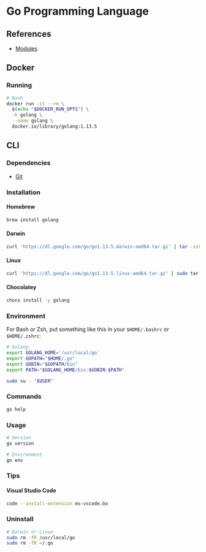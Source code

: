 # Go Programming Language

<!--
https://github.com/makeless/makeless-demo.git

https://www.justforlearning.com/courses/build-your-first-microservices-based-application-using-go-and-grpc/dashboard

https://dominicstpierre.com/getting-started-with-go-guide
https://github.com/youxia999/go-learn-project
https://medium.com/@hatajoe/clean-architecture-in-go-4030f11ec1b1
-->

## References

- [Modules](https://github.com/golang/go/wiki/Modules)

## Docker

### Running

```sh
# Bash
docker run -it --rm \
  $(echo "$DOCKER_RUN_OPTS") \
  -h golang \
  --name golang \
  docker.io/library/golang:1.13.5
```

## CLI

### Dependencies

- [Git](/git.md)

### Installation

#### Homebrew

```sh
brew install golang
```

#### Darwin

```sh
curl 'https://dl.google.com/go/go1.13.5.darwin-amd64.tar.gz' | tar -xzC /usr/local
```

#### Linux

```sh
curl 'https://dl.google.com/go/go1.13.5.linux-amd64.tar.gz' | sudo tar -xzC /usr/local
```

#### Chocolatey

```sh
choco install -y golang
```

### Environment

For Bash or Zsh, put something like this in your `$HOME/.bashrc` or `$HOME/.zshrc`:

```sh
# Golang
export GOLANG_HOME='/usr/local/go'
export GOPATH="$HOME/.go"
export GOBIN="$GOPATH/bin"
export PATH="$GOLANG_HOME/bin:$GOBIN:$PATH"
```

```sh
sudo su - "$USER"
```

### Commands

```sh
go help
```

### Usage

```sh
# Version
go version

# Environment
go env
```

### Tips

#### Visual Studio Code

```sh
code --install-extension ms-vscode.Go
```

### Uninstall

```sh
# Darwin or Linux
sudo rm -fR /usr/local/go
sudo rm -fR ~/.go
```
